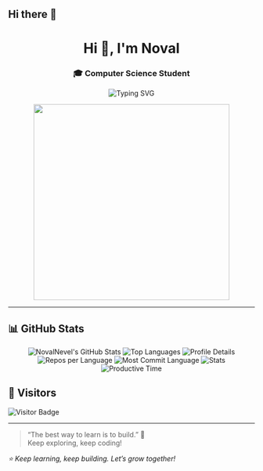 ## Hi there 👋

<!--
**NovalNevel/NovalNevel** is a ✨ _special_ ✨ repository because its `README.md` (this file) appears on your GitHub profile.

Here are some ideas to get you started:

- 🔭 I’m currently working on ...
- 🌱 I’m currently learning ...
- 👯 I’m looking to collaborate on ...
- 🤔 I’m looking for help with ...
- 💬 Ask me about ...
- 📫 How to reach me: ...
- 😄 Pronouns: ...
- ⚡ Fun fact: ...

<h1 align="center">Hi 👋, I'm Noval</h1>
<h3 align="center">A passionate developer & lifelong learner</h3>

<p align="center">
 <img src="https://readme-typing-svg.herokuapp.com?font=Fira+Code&size=22&pause=1000&center=true&vCenter=true&width=435&lines=Welcome+to+my+GitHub!;Let's+build+something+awesome+%F0%9F%92%BB" alt="Typing SVG" />
</p>

---

### 👨‍💻 About Me
- 🌱 I’m currently learning **Flutter, Dart, and REST API integration**
- 💼 Working on projects like **Al-Qur'an digital app, student management system, and more**
- 🧠 Exploring topics in **UI/UX, authentication, and backend integration**
- 📫 Reach me at **novalnevel@gmail.com** (ganti dengan email aslimu)
- ⚡ Fun fact: I love solving problems and building clean UIs ✨

---

### 🛠️ Tech Stack
<p>
 <img src="https://img.shields.io/badge/Dart-0175C2?style=for-the-badge&logo=dart&logoColor=white"/>
 <img src="https://img.shields.io/badge/Flutter-02569B?style=for-the-badge&logo=flutter&logoColor=white"/>
 <img src="https://img.shields.io/badge/JavaScript-F7DF1E?style=for-the-badge&logo=javascript&logoColor=black"/>
 <img src="https://img.shields.io/badge/React-20232A?style=for-the-badge&logo=react&logoColor=61DAFB"/>
 <img src="https://img.shields.io/badge/PHP-777BB4?style=for-the-badge&logo=php&logoColor=white"/>
 <img src="https://img.shields.io/badge/MySQL-005C84?style=for-the-badge&logo=mysql&logoColor=white"/>
</p>

---

### 📊 GitHub Stats
<p align="center">
 <img src="https://github-readme-stats.vercel.app/api?username=NovalNevel&show_icons=true&theme=radical" alt="Noval's GitHub stats"/>
 <br/>
 <img src="https://github-readme-streak-stats.herokuapp.com/?user=NovalNevel&theme=radical" alt="Noval's GitHub streak"/>
</p>

---

### 📫 Let's Connect!
<p>
 <a href="https://www.linkedin.com/in/novalnevel/" target="_blank">
   <img src="https://img.shields.io/badge/LinkedIn-0A66C2?style=for-the-badge&logo=linkedin&logoColor=white" />
 </a>
 <a href="mailto:novalnevel@example.com">
   <img src="https://img.shields.io/badge/Email-EA4335?style=for-the-badge&logo=gmail&logoColor=white" />
 </a>
</p>

---

### 📌 Pinned Projects
<!-- Ganti dengan proyek-proyekmu -->
<!-- 
[![ReadMe Card](https://github-readme-stats.vercel.app/api/pin/?username=NovalNevel&repo=flutter-quran-app&theme=radical)](https://github.com/NovalNevel/flutter-quran-app)

[![ReadMe Card](https://github-readme-stats.vercel.app/api/pin/?username=NovalNevel&repo=student-management-php&theme=radical)](https://github.com/NovalNevel/student-management-php)

---
-->
<h1 align="center">Hi 👋, I'm Noval</h1>
<h3 align="center"> <!--🚀 Passionate Flutter Developer | 💡 Tech Learner | -->🎓 Computer Science Student</h3>

<p align="center">
<img src="https://readme-typing-svg.herokuapp.com?font=Fira+Code&size=22&duration=4000&pause=1000&center=true&vCenter=true&width=650&lines=Welcome+to+my+GitHub!" alt="Typing SVG" />
</p>

<div align="center">
<img src="https://media.giphy.com/media/v1.Y2lkPTc5MGI3NjExeWtqNG50Z3dwdW50ZzJhbWp4ZGFjZjc3bmRiem93b3VwM3RxbTZ0MiZlcD12MV9naWZzX3NlYXJjaCZjdD1n/26ufnwz3wDUli7GU0/giphy.gif" width="400"/>
</div>

---
<!--
### 👨‍💻 About Me
- 🎯 Focused on full-stack mobile and web app development
- 🛠 Currently building: **Al-Qur'an App**, **Student Management System**
- 📚 Actively learning: **Flutter, Firebase, Tailwind CSS, REST API**
- 🌱 I love to turn ideas into working code and clean UI
- 🧠 Always improving my coding, design, and debugging skills

---

### 🛠 Tech Stack
> Languages, Frameworks & Tools I use:

**Frontend & UI:**
![Flutter](https://img.shields.io/badge/Flutter-02569B?style=flat&logo=flutter&logoColor=white)
![React](https://img.shields.io/badge/React-20232A?style=flat&logo=react&logoColor=61DAFB)
![Tailwind CSS](https://img.shields.io/badge/Tailwind_CSS-06B6D4?style=flat&logo=tailwind-css&logoColor=white)

**Backend & DB:**
![PHP](https://img.shields.io/badge/PHP-777BB4?style=flat&logo=php&logoColor=white)
![MySQL](https://img.shields.io/badge/MySQL-005C84?style=flat&logo=mysql&logoColor=white)
![Firebase](https://img.shields.io/badge/Firebase-FFCA28?style=flat&logo=firebase&logoColor=black)

**Tools:**
![VS Code](https://img.shields.io/badge/VS%20Code-007ACC?style=flat&logo=visual-studio-code&logoColor=white)
![Git](https://img.shields.io/badge/Git-F05032?style=flat&logo=git&logoColor=white)
![GitHub](https://img.shields.io/badge/GitHub-181717?style=flat&logo=github&logoColor=white)

---

### 🚀 Projects & Repositories
<p>
 <a href="https://github.com/NovalNevel/flutter-quran-app">📱 Flutter Al-Qur'an App</a><br>
 <a href="https://github.com/NovalNevel/student-management-php">📊 Student Management (PHP + MySQL)</a><br>
 <a href="https://github.com/NovalNevel/flutter-auth-google">🔐 Flutter Auth with Google</a><br>
 <a href="https://github.com/NovalNevel/react-tafsir-app">📖 Tafsir App with React</a>
</p>

---

### 📈 GitHub Stats

<p align="center">
 <img src="https://github-readme-stats.vercel.app/api?username=NovalNevel&show_icons=true&theme=radical" width="48%" />
 <img src="https://github-readme-streak-stats.herokuapp.com/?user=NovalNevel&theme=radical" width="48%" />
</p>

<p align="center">
 <img src="https://github-profile-summary-cards.vercel.app/api/cards/profile-details?username=NovalNevel&theme=radical" />
</p>

---

### 📚 Learning Path & Certifications
- ✅ Flutter & Dart Fundamentals – Dicoding
- ✅ REST API Integration – Udemy
- 🎯 Currently taking: **Clean Architecture with Flutter** & **Firebase Authentication**

---


### 💬 Daily Dev Quote
> "Code is like humor. When you have to explain it, it’s bad." — Cory House

---

### 🤝 Let's Connect!
<p>
 <a href="mailto:novalnevel@example.com"><img src="https://img.shields.io/badge/Gmail-EA4335?style=flat&logo=gmail&logoColor=white" /></a>
 <a href="https://www.linkedin.com/in/novalnevel"><img src="https://img.shields.io/badge/LinkedIn-0A66C2?style=flat&logo=linkedin&logoColor=white" /></a>
 <a href="https://github.com/NovalNevel"><img src="https://img.shields.io/badge/GitHub-181717?style=flat&logo=github&logoColor=white" /></a>
</p>

---
-->

## 📊 GitHub Stats

<div align="center">

<!-- GitHub Stats -->
<img src="https://github-readme-stats.vercel.app/api?username=NovalNevel&show_icons=true&theme=tokyonight&hide_title=true" alt="NovalNevel's GitHub Stats" />

<!-- Top Languages -->
<img src="https://github-readme-stats.vercel.app/api/top-langs/?username=NovalNevel&layout=compact&theme=tokyonight" alt="Top Languages" />

<!-- GitHub Trophies -->
<!-- GitHub Trophies 
<img src="https://github-profile-trophy.vercel.app/?username=NovalNevel&theme=radical&row=1&column=6&margin-w=15&margin-h=15" alt="GitHub Trophies" />

 -->
<!-- Summary Cards -->
<img src="https://github-profile-summary-cards.vercel.app/api/cards/profile-details?username=NovalNevel&theme=tokyonight" alt="Profile Details" />
<img src="https://github-profile-summary-cards.vercel.app/api/cards/repos-per-language?username=NovalNevel&theme=tokyonight" alt="Repos per Language" />
<img src="https://github-profile-summary-cards.vercel.app/api/cards/most-commit-language?username=NovalNevel&theme=tokyonight" alt="Most Commit Language" />
<img src="https://github-profile-summary-cards.vercel.app/api/cards/stats?username=NovalNevel&theme=tokyonight" alt="Stats" />
<img src="https://github-profile-summary-cards.vercel.app/api/cards/productive-time?username=NovalNevel&theme=tokyonight" alt="Productive Time" />

</div>


## 👀 Visitors

![Visitor Badge](https://komarev.com/ghpvc/?username=NovalNevel&color=blueviolet&style=flat)

---

> “The best way to learn is to build.” 🚧  
> Keep exploring, keep coding!


_⭐️ Keep learning, keep building. Let’s grow together!_
